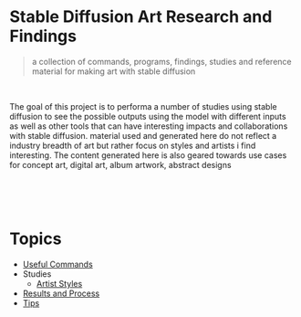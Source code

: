 # Stable Diffusion Art Research and Findings
> a collection of commands, programs, findings, studies and reference material for making art with stable diffusion

<br>

The goal of this project is to performa a number of studies using stable diffusion to see the possible outputs using the model with different inputs as well as other tools that can have interesting impacts and collaborations with stable diffusion. material used and generated here do not reflect a industry breadth of art but rather focus on styles and artists i find interesting. The content generated here is also geared towards use cases for concept art, digital art, album artwork, abstract designs

<br>
<br>
<br>

# Topics
- [Useful Commands](commands.md)
- Studies
  - [Artist Styles](studies/artist_styles.md)
- [Results and Process](result_and_process.md)
- [Tips](tips.md)
